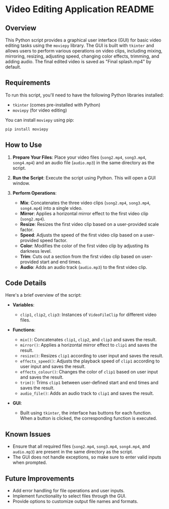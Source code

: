 # Video Editing Application README

## Overview

This Python script provides a graphical user interface (GUI) for basic video editing tasks using the `moviepy` library. The GUI is built with `tkinter` and allows users to perform various operations on video clips, including mixing, mirroring, resizing, adjusting speed, changing color effects, trimming, and adding audio. The final edited video is saved as "Final splash.mp4" by default.

## Requirements

To run this script, you'll need to have the following Python libraries installed:

- `tkinter` (comes pre-installed with Python)
- `moviepy` (for video editing)

You can install `moviepy` using pip:

```bash
pip install moviepy
```

## How to Use

1. **Prepare Your Files**: Place your video files (`song2.mp4`, `song3.mp4`, `song4.mp4`) and an audio file (`audio.mp3`) in the same directory as the script.

2. **Run the Script**: Execute the script using Python. This will open a GUI window.

3. **Perform Operations**:
   - **Mix**: Concatenates the three video clips (`song2.mp4`, `song3.mp4`, `song4.mp4`) into a single video.
   - **Mirror**: Applies a horizontal mirror effect to the first video clip (`song2.mp4`).
   - **Resize**: Resizes the first video clip based on a user-provided scale factor.
   - **Speed**: Adjusts the speed of the first video clip based on a user-provided speed factor.
   - **Color**: Modifies the color of the first video clip by adjusting its darkness level.
   - **Trim**: Cuts out a section from the first video clip based on user-provided start and end times.
   - **Audio**: Adds an audio track (`audio.mp3`) to the first video clip.

## Code Details

Here's a brief overview of the script:

- **Variables**:
  - `clip1`, `clip2`, `clip3`: Instances of `VideoFileClip` for different video files.
  
- **Functions**:
  - `mix()`: Concatenates `clip1`, `clip2`, and `clip3` and saves the result.
  - `mirror()`: Applies a horizontal mirror effect to `clip1` and saves the result.
  - `resize()`: Resizes `clip1` according to user input and saves the result.
  - `effects_speed()`: Adjusts the playback speed of `clip1` according to user input and saves the result.
  - `effects_colour()`: Changes the color of `clip1` based on user input and saves the result.
  - `trim()`: Trims `clip1` between user-defined start and end times and saves the result.
  - `audio_file()`: Adds an audio track to `clip1` and saves the result.

- **GUI**:
  - Built using `tkinter`, the interface has buttons for each function. When a button is clicked, the corresponding function is executed.

## Known Issues

- Ensure that all required files (`song2.mp4`, `song3.mp4`, `song4.mp4`, and `audio.mp3`) are present in the same directory as the script.
- The GUI does not handle exceptions, so make sure to enter valid inputs when prompted.

## Future Improvements

- Add error handling for file operations and user inputs.
- Implement functionality to select files through the GUI.
- Provide options to customize output file names and formats.

